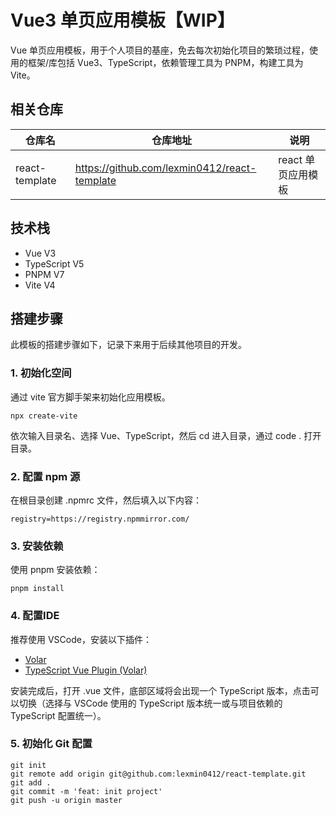 # Vue3 单页应用模板【WIP】

Vue 单页应用模板，用于个人项目的基座，免去每次初始化项目的繁琐过程，使用的框架/库包括 Vue3、TypeScript，依赖管理工具为 PNPM，构建工具为 Vite。

## 相关仓库

|仓库名|仓库地址|说明|
|---|---|---|
|react-template|https://github.com/lexmin0412/react-template|react 单页应用模板|

## 技术栈

- Vue V3
- TypeScript V5
- PNPM V7
- Vite V4

## 搭建步骤

此模板的搭建步骤如下，记录下来用于后续其他项目的开发。

### 1. 初始化空间

通过 vite 官方脚手架来初始化应用模板。

```shell
npx create-vite
```

依次输入目录名、选择 Vue、TypeScript，然后 cd 进入目录，通过 code . 打开目录。

### 2. 配置 npm 源

在根目录创建 .npmrc 文件，然后填入以下内容：

```shell
registry=https://registry.npmmirror.com/
```

### 3. 安装依赖

使用 pnpm 安装依赖：

```shell
pnpm install
```

### 4. 配置IDE

推荐使用 VSCode，安装以下插件：

- [Volar](https://marketplace.visualstudio.com/items?itemName=Vue.volar)
- [TypeScript Vue Plugin (Volar)](https://marketplace.visualstudio.com/items?itemName=Vue.vscode-typescript-vue-plugin)

安装完成后，打开 .vue 文件，底部区域将会出现一个 TypeScript 版本，点击可以切换（选择与 VSCode 使用的 TypeScript 版本统一或与项目依赖的 TypeScript 配置统一）。

### 5. 初始化 Git 配置

```shell
git init
git remote add origin git@github.com:lexmin0412/react-template.git
git add .
git commit -m 'feat: init project'
git push -u origin master
```
